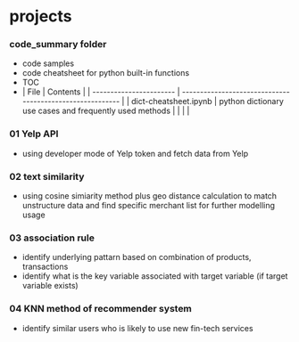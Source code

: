 # projects

### code_summary folder

- code samples
- code cheatsheet for python built-in functions
- TOC
-  | File                  | Contents                                                |
  | ----------------------- | --------------------------------------------------------- |
  | dict-cheatsheet.ipynb | python dictionary use cases and frequently used methods |
  |                       |                                                         |

### 01 Yelp API

- using developer mode of Yelp token and fetch data from Yelp

### 02 text similarity

- using cosine simiarity method plus geo distance calculation to match unstructure data and find specific merchant list for further modelling usage

### 03 association rule

- identify underlying pattarn based on combination of products, transactions
- identify what is the key variable associated with target variable (if target variable exists)

### 04 KNN method of recommender system

- identify similar users who is likely to use new fin-tech services
